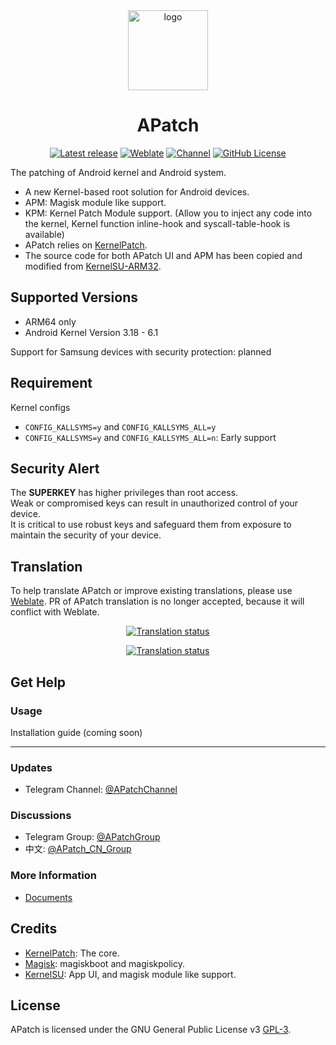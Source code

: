 <div align="center">
<a href="https://github.com/Arturmes/APatch32/releases/latest"><img src="https://images.weserv.nl/?url=https://raw.githubusercontent.com/bmax121/APatch/main/app/src/main/ic_launcher-playstore.png&mask=circle" style="width: 128px;" alt="logo"></a>

<h1 align="center">APatch</h1>

[![Latest release](https://img.shields.io/github/v/release/bmax121/APatch?label=Release&logo=github)](https://github.com/bmax121/APatch/releases/latest)
[![Weblate](https://img.shields.io/badge/Localization-Weblate-teal?logo=weblate)](https://hosted.weblate.org/engage/APatch)
[![Channel](https://img.shields.io/badge/Follow-Telegram-blue.svg?logo=telegram)](https://t.me/APatchGroup)
[![GitHub License](https://img.shields.io/github/license/bmax121/APatch?logo=gnu)](/LICENSE)

</div>

The patching of Android kernel and Android system.

- A new Kernel-based root solution for Android devices.
- APM: Magisk module like support.
- KPM: Kernel Patch Module support. (Allow you to inject any code into the kernel, Kernel function inline-hook and syscall-table-hook is available)
- APatch relies on [KernelPatch](https://github.com/bmax121/KernelPatch/).
- The source code for both APatch UI and APM has been copied and modified from [KernelSU-ARM32](https://github.com/Rissu-Projekt/KernelSU-ARM32).

## Supported Versions

- ARM64 only
- Android Kernel Version 3.18 - 6.1

Support for Samsung devices with security protection: planned

## Requirement

Kernel configs

- `CONFIG_KALLSYMS=y` and `CONFIG_KALLSYMS_ALL=y`
- `CONFIG_KALLSYMS=y` and `CONFIG_KALLSYMS_ALL=n`: Early support

## Security Alert

The **SUPERKEY** has higher privileges than root access.  
Weak or compromised keys can result in unauthorized control of your device.  
It is critical to use robust keys and safeguard them from exposure to maintain the security of your device.

## Translation
To help translate APatch or improve existing translations, please use [Weblate](https://hosted.weblate.org/engage/apatch/). PR of APatch translation is no longer accepted, because it will conflict with Weblate.

<div align="center">

[![Translation status](https://hosted.weblate.org/widget/APatch/apatch/horizontal-auto.svg)](https://hosted.weblate.org/engage/APatch/)

[![Translation status](https://hosted.weblate.org/widget/APatch/apatch/287x66-black.png)](https://hosted.weblate.org/engage/APatch/)

</div>

## Get Help

### Usage

Installation guide (coming soon)
<hr>

### Updates
- Telegram Channel: [@APatchChannel](https://t.me/APatchChannel)

### Discussions
- Telegram Group: [@APatchGroup](https://t.me/APatchGroup)
- 中文: [@APatch_CN_Group](https://t.me/APatch_CN_Group)


### More Information

- [Documents](docs/)

## Credits

- [KernelPatch](https://github.com/bmax121/KernelPatch/): The core.
- [Magisk](https://github.com/topjohnwu/Magisk): magiskboot and magiskpolicy.
- [KernelSU](https://github.com/tiann/KernelSU): App UI, and magisk module like support.

## License

APatch is licensed under the GNU General Public License v3 [GPL-3](http://www.gnu.org/copyleft/gpl.html).
